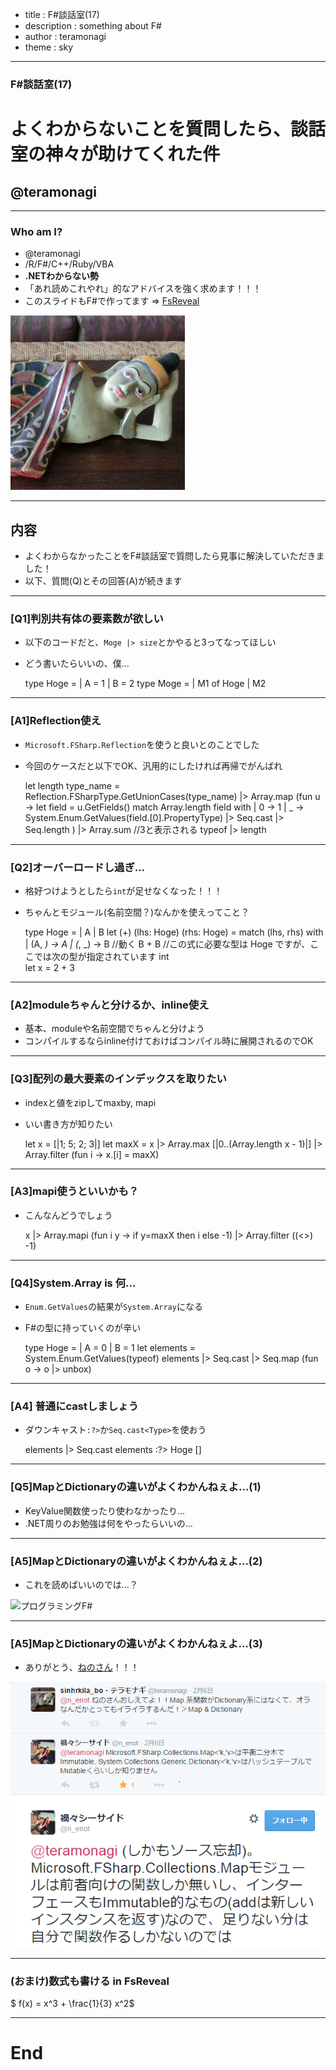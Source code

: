 ﻿- title : F#談話室(17)
- description : something about F#
- author : teramonagi
- theme : sky

***
<!--
めも１：
Reveal.initializeでサイズとかスライド番号有無とかの調整ができる
書き方
- https://github.com/hakimel/reveal.js/
packages\FsReveal\fsreveal\template.html
でいじる

めも２：
テーマは以下にある
FsReveal\reveal.js\css\theme
-->	

### F#談話室(17)

# よくわからないことを質問したら、談話室の神々が助けてくれた件

## @teramonagi


***
### Who am I?

- @teramonagi
- /R/F#/C++/Ruby/VBA
- **.NETわからない勢**
- 「あれ読めこれやれ」的なアドバイスを強く求めます！！！
- このスライドもF#で作ってます ⇒ [FsReveal](http://fsprojects.github.io/FsReveal/)

![icon](images/icon.png)


***
## 内容
- よくわからなかったことをF#談話室で質問したら見事に解決していただきました！
- 以下、質問(Q)とその回答(A)が続きます

***
### [Q1]判別共有体の要素数が欲しい

- 以下のコードだと、`Moge |> size`とかやると3ってなってほしい	
- どう書いたらいいの、僕…


    type Hoge = 
        | A = 1 
        | B = 2
    type Moge = 
        | M1 of Hoge
        | M2

***
### [A1]Reflection使え
- `Microsoft.FSharp.Reflection`を使うと良いとのことでした
- 今回のケースだと以下でOK、汎用的にしたければ再帰でがんばれ


    let length type_name = 
        Reflection.FSharpType.GetUnionCases(type_name) |> 
        Array.map (fun u -> 
            let field = u.GetFields()
            match Array.length field with
                | 0 -> 1
                | _ -> System.Enum.GetValues(field.[0].PropertyType) |> 
					Seq.cast<Hoge> |> Seq.length
        ) |>
        Array.sum
	//3と表示される
    typeof<Moge> |> length 

***
### [Q2]オーバーロードし過ぎ…
- 格好つけようとしたら`int`が足せなくなった！！！
- ちゃんとモジュール(名前空間？)なんかを使えってこと？


    type Hoge = | A | B
    let (+) (lhs: Hoge) (rhs: Hoge) = 
        match (lhs, rhs) with
        | (A, _) -> A
        | (_, _) -> B
    //動く
    B + B
    //この式に必要な型は Hoge ですが、ここでは次の型が指定されています int    
    let x =  2 + 3

***
### [A2]moduleちゃんと分けるか、inline使え
- 基本、moduleや名前空間でちゃんと分けよう
- コンパイルするならinline付けておけばコンパイル時に展開されるのでOK

***
### [Q3]配列の最大要素のインデックスを取りたい
- indexと値をzipしてmaxby, mapi
- いい書き方が知りたい


    let x = [|1; 5; 2; 3|]
    let maxX = x |> Array.max
    [|0..(Array.length x - 1)|] |> Array.filter (fun i -> x.[i] = maxX)


***
### [A3]mapi使うといいかも？
- こんなんどうでしょう


    x |> 
	    Array.mapi (fun i y -> if y=maxX then i else -1) |> 
		Array.filter ((<>) -1)


***
### [Q4]System.Array is 何…
- `Enum.GetValues`の結果が`System.Array`になる
- F#の型に持っていくのが辛い


    type Hoge = 
        | A = 0
        | B = 1
    let elements = System.Enum.GetValues(typeof<Hoge>) 
    elements |>
        Seq.cast |>
        Seq.map (fun o -> o |> unbox<Hoge>) 

***
### [A4] 普通にcastしましょう
- ダウンキャスト`:?>`か`Seq.cast<Type>`を使おう


    elements |> Seq.cast<Hoge>
    elements :?> Hoge []


***
### [Q5]MapとDictionaryの違いがよくわかんねぇよ…(1) 
- KeyValue関数使ったり使わなかったり...
- .NET周りのお勉強は何をやったらいいの…

***
### [A5]MapとDictionaryの違いがよくわかんねぇよ…(2) 
- これを読めばいいのでは…？

![プログラミングF#](http://ecx.images-amazon.com/images/I/51fsLsqtMaL.jpg)

***
### [A5]MapとDictionaryの違いがよくわかんねぇよ…(3)
- ありがとう、[ねのさん](https://twitter.com/n_enot)！！！

![n_enot.png](images/n_enot.png)

***
### (おまけ)数式も書ける in FsReveal

$ f(x) = x^3 + \frac{1}{3} x^2$

***
# End
